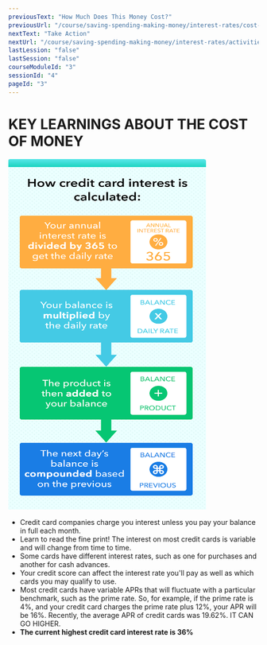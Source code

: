 ```yaml
---
previousText: "How Much Does This Money Cost?"
previousUrl: "/course/saving-spending-making-money/interest-rates/cost-of-money"
nextText: "Take Action"
nextUrl: "/course/saving-spending-making-money/interest-rates/activities"
lastLession: "false"
lastSession: "false"
courseModuleId: "3"
sessionId: "4"
pageId: "3"
---
```



# KEY LEARNINGS ABOUT THE COST OF MONEY


![Key Learnings](./key-learnings.png)

- Credit card companies charge you interest unless you pay your balance in full each month.
- Learn to read the fine print! The interest on most credit cards is variable and will change from time to time. 
- Some cards have different interest rates, such as one for purchases and another for cash advances.
- Your credit score can affect the interest rate you'll pay as well as which cards you may qualify to use.
- Most credit cards have variable APRs that will fluctuate with a particular benchmark, such as the prime rate. So, for example, if the prime rate is 4%, and your credit card charges the prime rate plus 12%, your APR will be 16%. Recently, the average APR of credit cards was 19.62%. IT CAN GO HIGHER.
- **The current highest credit card interest rate is 36%**

